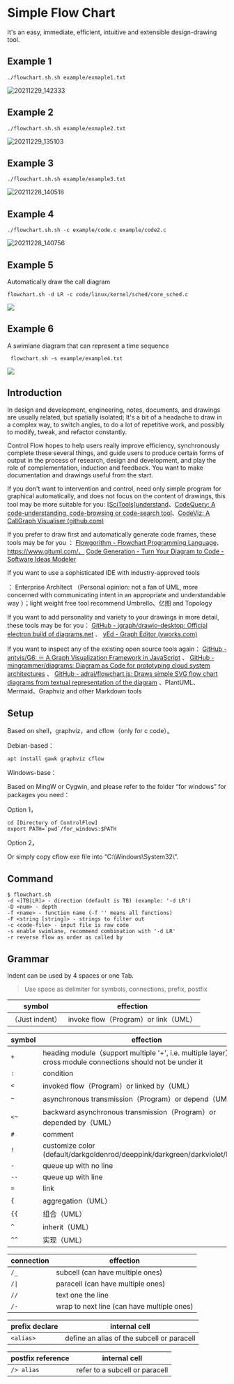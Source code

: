 # **Simple Flow Chart**

It's an easy, immediate, efficient, intuitive and extensible design-drawing tool.



## Example 1

```
./flowchart.sh.sh example/exmaple1.txt
```

![20211229_142333](example/20211229_142333.svg)

## Example 2

```
./flowchart.sh.sh example/exmaple2.txt
```

![20211229_135103](example/20211229_135103.svg)

## Example 3

```
./flowchart.sh.sh example/example3.txt
```

![20211228_140518](example/20211228_140518.svg)

## Example 4

```
./flowchart.sh.sh -c example/code.c example/code2.c
```

![20211228_140756](example/20211228_140756.svg)

## Example 5

Automatically draw the call diagram

```
flowchart.sh -d LR -c code/linux/kernel/sched/core_sched.c
```

![](example/20220303_084130.svg)



## Example 6

A swimlane diagram that can represent a time sequence

```
 flowchart.sh -s example/example4.txt
```

![](example/20220303_100329.svg)



## Introduction

In design and development, engineering, notes, documents, and drawings are usually related, but spatially isolated; It's a bit of a headache to draw in a complex way, to switch angles, to do a lot of repetitive work, and possibly to modify, tweak, and refactor constantly.  

 

Control Flow hopes to help users really improve efficiency, synchronously complete these several things, and guide users to produce certain forms of output in the process of research, design and development, and play the role of complementation, induction and feedback. You want to make documentation and drawings useful from the start.  

 

If you don't want to intervention and control, need only simple program for graphical automatically, and does not focus on the content of drawings, this tool may be more suitable for you: [[SciTools]understand](https://www.scitools.com/)、[CodeQuery: A code-understanding, code-browsing or code-search tool](https://github.com/ruben2020/codequery)、[CodeViz: A CallGraph Visualiser (github.com)](https://github.com/petersenna/codeviz)

 

If you prefer to draw first and automatically generate code frames, these tools may be for you  ： [Flowgorithm - Flowchart Programming Language](http://flowgorithm.org/)、https://www.gituml.com/、 [Code Generation - Turn Your Diagram to Code - Software Ideas Modeler](https://www.softwareideas.net/code-generation-diagram-to-code) 



If you want to use a sophisticated IDE with industry-approved tools

： Enterprise Architect （Personal opinion: not a fan of UML, more concerned with communicating intent in an appropriate and understandable way  ）；light weight free tool recommend Umbrello、亿图 and Topology

If you want to add personality and variety to your drawings in more detail, these tools may be for you： [GitHub - jgraph/drawio-desktop: Official electron build of diagrams.net](https://github.com/jgraph/drawio-desktop) 、 [yEd - Graph Editor (yworks.com)](https://www.yworks.com/products/yed) 

If you want to inspect any of the existing open source tools again： [GitHub - antvis/G6: ♾ A Graph Visualization Framework in JavaScript](https://github.com/antvis/G6) 、 [GitHub - mingrammer/diagrams: Diagram as Code for prototyping cloud system architectures](https://github.com/mingrammer/diagrams) 、 [GitHub - adrai/flowchart.js: Draws simple SVG flow chart diagrams from textual representation of the diagram](https://github.com/adrai/flowchart.js) 、PlantUML、Mermaid、Graphviz and other Markdown tools



## Setup

Based on shell，graphviz，and cflow（only for c code）。

Debian-based：

```
apt install gawk graphviz cflow
```



Windows-base：

Based on MingW or Cygwin, and please refer to the folder “for windows” for packages you need：

Option 1，

```
cd [Directory of ControlFlow]
export PATH=`pwd`/for_windows:$PATH
```

Option 2，

Or simply copy cflow exe file into “C:\Windows\System32\”.



## Command

```
$ flowchart.sh
-d <[TB|LR]> - direction (default is TB) (example: '-d LR')
-D <num> - depth
-f <name> - function name (-f '' means all functions)
-F <string [string]> - strings to filter out
-c <code-file> - input file is raw code
-s enable swimlane, recommend combination with '-d LR'
-r reverse flow as order as called by
```



## Grammar

Indent can be used by 4 spaces or one Tab.

> Use space as delimiter for symbols, connections, prefix, postfix

| symbol                | effection                            |
| --------------------- | ------------------------------------ |
| <none>（Just indent） | invoke flow（Program）or link（UML） |

| symbol | effection                                                    |
| ------ | ------------------------------------------------------------ |
| `+`    | heading module（support multiple '+', i.e. multiple layer），but cross module connections should not be under it |
| `:`    | condition                                                    |
| `<`    | invoked flow（Program）or linked by（UML）                   |
| `~`    | asynchronous transmission（Program）or depend（UML）         |
| `<~`   | backward asynchronous transmission（Program）or depended by（UML） |
| `#`    | comment                                                      |
| `!`    | customize color (default/darkgoldenrod/deeppink/darkgreen/darkviolet/blue/...) |
| `-`    | queue up with no line                                        |
| `--`   | queue up with line                                           |
| `=`    | link                                                         |
| `{`    | aggregation（UML）                                           |
| `{{`   | 组合（UML）                                                  |
| `^`    | inherit（UML）                                               |
| `^^`   | 实现（UML）                                                  |

| connection | effection                                  |
| ---------- | ------------------------------------------ |
| `/_`       | subcell (can have multiple ones)           |
| `/\|`       | paracell (can have multiple ones)          |
| `//`       | text one the line                          |
| `/-`       | wrap to next line (can have multiple ones) |

| prefix declare | internal cell                              |
| -------------- | ------------------------------------------ |
| `<alias>`      | define an alias of the subcell or paracell |

| postfix reference | internal cell                  |
| ----------------- | ------------------------------ |
| `/> alias`        | refer to a subcell or paracell |
